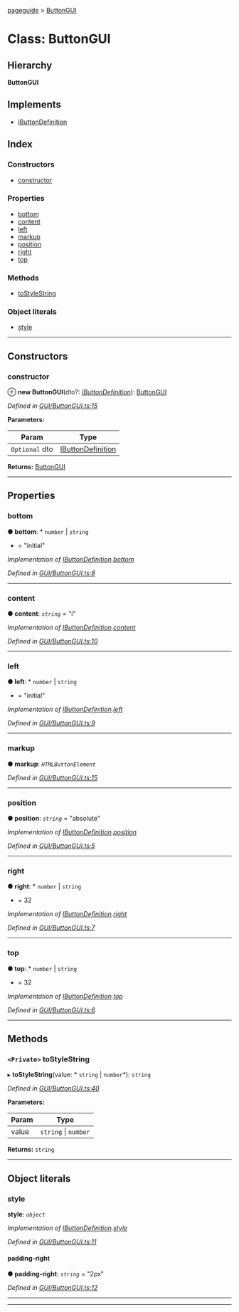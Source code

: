 [pageguide](../README.md) > [ButtonGUI](../classes/buttongui.md)

# Class: ButtonGUI

## Hierarchy

**ButtonGUI**

## Implements

* [IButtonDefinition](../interfaces/ibuttondefinition.md)

## Index

### Constructors

* [constructor](buttongui.md#constructor)

### Properties

* [bottom](buttongui.md#bottom)
* [content](buttongui.md#content)
* [left](buttongui.md#left)
* [markup](buttongui.md#markup)
* [position](buttongui.md#position)
* [right](buttongui.md#right)
* [top](buttongui.md#top)

### Methods

* [toStyleString](buttongui.md#tostylestring)

### Object literals

* [style](buttongui.md#style)

---

## Constructors

<a id="constructor"></a>

###  constructor

⊕ **new ButtonGUI**(dto?: *[IButtonDefinition](../interfaces/ibuttondefinition.md)*): [ButtonGUI](buttongui.md)

*Defined in [GUI/ButtonGUI.ts:15](https://github.com/Diligentia-Uitgeverij/pageguide/blob/67b5b06/src/GUI/ButtonGUI.ts#L15)*

**Parameters:**

| Param | Type |
| ------ | ------ |
| `Optional` dto | [IButtonDefinition](../interfaces/ibuttondefinition.md) |

**Returns:** [ButtonGUI](buttongui.md)

___

## Properties

<a id="bottom"></a>

###  bottom

**● bottom**: * `number` &#124; `string`
* = "initial"

*Implementation of [IButtonDefinition](../interfaces/ibuttondefinition.md).[bottom](../interfaces/ibuttondefinition.md#bottom)*

*Defined in [GUI/ButtonGUI.ts:8](https://github.com/Diligentia-Uitgeverij/pageguide/blob/67b5b06/src/GUI/ButtonGUI.ts#L8)*

___
<a id="content"></a>

###  content

**● content**: *`string`* = "i"

*Implementation of [IButtonDefinition](../interfaces/ibuttondefinition.md).[content](../interfaces/ibuttondefinition.md#content)*

*Defined in [GUI/ButtonGUI.ts:10](https://github.com/Diligentia-Uitgeverij/pageguide/blob/67b5b06/src/GUI/ButtonGUI.ts#L10)*

___
<a id="left"></a>

###  left

**● left**: * `number` &#124; `string`
* = "initial"

*Implementation of [IButtonDefinition](../interfaces/ibuttondefinition.md).[left](../interfaces/ibuttondefinition.md#left)*

*Defined in [GUI/ButtonGUI.ts:9](https://github.com/Diligentia-Uitgeverij/pageguide/blob/67b5b06/src/GUI/ButtonGUI.ts#L9)*

___
<a id="markup"></a>

###  markup

**● markup**: *`HTMLButtonElement`*

*Defined in [GUI/ButtonGUI.ts:15](https://github.com/Diligentia-Uitgeverij/pageguide/blob/67b5b06/src/GUI/ButtonGUI.ts#L15)*

___
<a id="position"></a>

###  position

**● position**: *`string`* = "absolute"

*Implementation of [IButtonDefinition](../interfaces/ibuttondefinition.md).[position](../interfaces/ibuttondefinition.md#position)*

*Defined in [GUI/ButtonGUI.ts:5](https://github.com/Diligentia-Uitgeverij/pageguide/blob/67b5b06/src/GUI/ButtonGUI.ts#L5)*

___
<a id="right"></a>

###  right

**● right**: * `number` &#124; `string`
* = 32

*Implementation of [IButtonDefinition](../interfaces/ibuttondefinition.md).[right](../interfaces/ibuttondefinition.md#right)*

*Defined in [GUI/ButtonGUI.ts:7](https://github.com/Diligentia-Uitgeverij/pageguide/blob/67b5b06/src/GUI/ButtonGUI.ts#L7)*

___
<a id="top"></a>

###  top

**● top**: * `number` &#124; `string`
* = 32

*Implementation of [IButtonDefinition](../interfaces/ibuttondefinition.md).[top](../interfaces/ibuttondefinition.md#top)*

*Defined in [GUI/ButtonGUI.ts:6](https://github.com/Diligentia-Uitgeverij/pageguide/blob/67b5b06/src/GUI/ButtonGUI.ts#L6)*

___

## Methods

<a id="tostylestring"></a>

### `<Private>` toStyleString

▸ **toStyleString**(value: * `string` &#124; `number`*): `string`

*Defined in [GUI/ButtonGUI.ts:40](https://github.com/Diligentia-Uitgeverij/pageguide/blob/67b5b06/src/GUI/ButtonGUI.ts#L40)*

**Parameters:**

| Param | Type |
| ------ | ------ |
| value |  `string` &#124; `number`|

**Returns:** `string`

___

## Object literals

<a id="style"></a>

###  style

**style**: *`object`*

*Implementation of [IButtonDefinition](../interfaces/ibuttondefinition.md).[style](../interfaces/ibuttondefinition.md#style)*

*Defined in [GUI/ButtonGUI.ts:11](https://github.com/Diligentia-Uitgeverij/pageguide/blob/67b5b06/src/GUI/ButtonGUI.ts#L11)*

<a id="style.padding_right"></a>

####  padding-right

**● padding-right**: *`string`* = "2px"

*Defined in [GUI/ButtonGUI.ts:12](https://github.com/Diligentia-Uitgeverij/pageguide/blob/67b5b06/src/GUI/ButtonGUI.ts#L12)*

___

___

